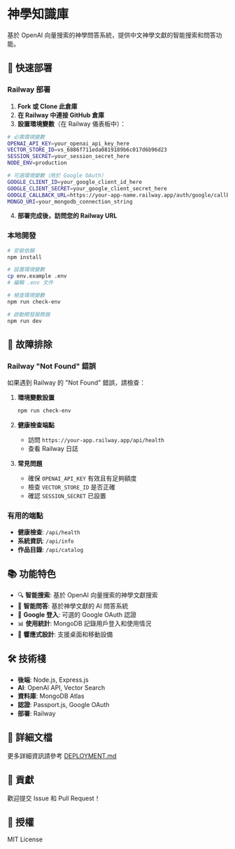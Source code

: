 # 神學知識庫

基於 OpenAI 向量搜索的神學問答系統，提供中文神學文獻的智能搜索和問答功能。

## 🚀 快速部署

### Railway 部署

1. **Fork 或 Clone 此倉庫**
2. **在 Railway 中連接 GitHub 倉庫**
3. **設置環境變數**（在 Railway 儀表板中）：

```bash
# 必需環境變數
OPENAI_API_KEY=your_openai_api_key_here
VECTOR_STORE_ID=vs_6886f711eda0819189b6c017d6b96d23
SESSION_SECRET=your_session_secret_here
NODE_ENV=production

# 可選環境變數（用於 Google OAuth）
GOOGLE_CLIENT_ID=your_google_client_id_here
GOOGLE_CLIENT_SECRET=your_google_client_secret_here
GOOGLE_CALLBACK_URL=https://your-app-name.railway.app/auth/google/callback
MONGO_URI=your_mongodb_connection_string
```

4. **部署完成後，訪問您的 Railway URL**

### 本地開發

```bash
# 安裝依賴
npm install

# 設置環境變數
cp env.example .env
# 編輯 .env 文件

# 檢查環境變數
npm run check-env

# 啟動開發服務器
npm run dev
```

## 🔧 故障排除

### Railway "Not Found" 錯誤

如果遇到 Railway 的 "Not Found" 錯誤，請檢查：

1. **環境變數設置**
   ```bash
   npm run check-env
   ```

2. **健康檢查端點**
   - 訪問 `https://your-app.railway.app/api/health`
   - 查看 Railway 日誌

3. **常見問題**
   - 確保 `OPENAI_API_KEY` 有效且有足夠額度
   - 檢查 `VECTOR_STORE_ID` 是否正確
   - 確認 `SESSION_SECRET` 已設置

### 有用的端點

- **健康檢查**: `/api/health`
- **系統資訊**: `/api/info`
- **作品目錄**: `/api/catalog`

## 📚 功能特色

- 🔍 **智能搜索**: 基於 OpenAI 向量搜索的神學文獻搜索
- 💬 **智能問答**: 基於神學文獻的 AI 問答系統
- 🔐 **Google 登入**: 可選的 Google OAuth 認證
- 📊 **使用統計**: MongoDB 記錄用戶登入和使用情況
- 📱 **響應式設計**: 支援桌面和移動設備

## 🛠️ 技術棧

- **後端**: Node.js, Express.js
- **AI**: OpenAI API, Vector Search
- **資料庫**: MongoDB Atlas
- **認證**: Passport.js, Google OAuth
- **部署**: Railway

## 📖 詳細文檔

更多詳細資訊請參考 [DEPLOYMENT.md](./DEPLOYMENT.md)

## 🤝 貢獻

歡迎提交 Issue 和 Pull Request！

## 📄 授權

MIT License